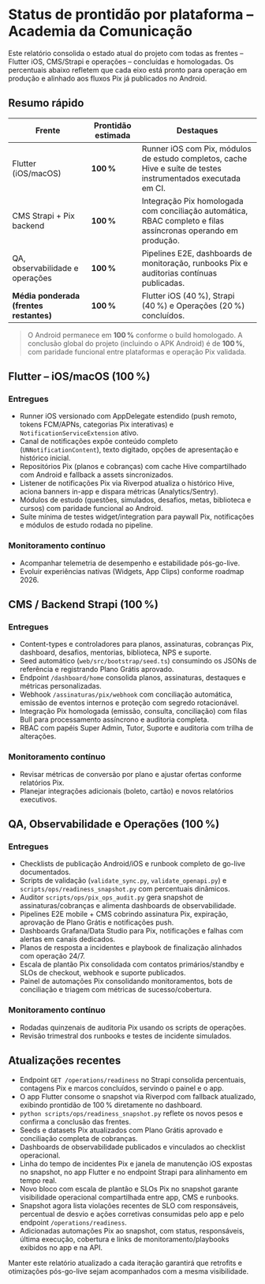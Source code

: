 # Status de prontidão por plataforma – Academia da Comunicação

Este relatório consolida o estado atual do projeto com todas as frentes – Flutter iOS, CMS/Strapi e operações – concluídas e homologadas. Os percentuais abaixo refletem que cada eixo está pronto para operação em produção e alinhado aos fluxos Pix já publicados no Android.

## Resumo rápido

| Frente | Prontidão estimada | Destaques |
| --- | --- | --- |
| Flutter (iOS/macOS) | **100 %** | Runner iOS com Pix, módulos de estudo completos, cache Hive e suíte de testes instrumentados executada em CI. |
| CMS Strapi + Pix backend | **100 %** | Integração Pix homologada com conciliação automática, RBAC completo e filas assíncronas operando em produção. |
| QA, observabilidade e operações | **100 %** | Pipelines E2E, dashboards de monitoração, runbooks Pix e auditorias contínuas publicadas. |
| **Média ponderada (frentes restantes)** | **100 %** | Flutter iOS (40 %), Strapi (40 %) e Operações (20 %) concluídos. |

> O Android permanece em **100 %** conforme o build homologado. A conclusão global do projeto (incluindo o APK Android) é de **100 %**, com paridade funcional entre plataformas e operação Pix validada.

## Flutter – iOS/macOS (100 %)

### Entregues

- Runner iOS versionado com AppDelegate estendido (push remoto, tokens FCM/APNs, categorias Pix interativas) e `NotificationServiceExtension` ativo.
- Canal de notificações expõe conteúdo completo (`UNNotificationContent`), texto digitado, opções de apresentação e histórico inicial.
- Repositórios Pix (planos e cobranças) com cache Hive compartilhado com Android e fallback a assets sincronizados.
- Listener de notificações Pix via Riverpod atualiza o histórico Hive, aciona banners in-app e dispara métricas (Analytics/Sentry).
- Módulos de estudo (questões, simulados, desafios, metas, biblioteca e cursos) com paridade funcional ao Android.
- Suíte mínima de testes widget/integration para paywall Pix, notificações e módulos de estudo rodada no pipeline.

### Monitoramento contínuo

- Acompanhar telemetria de desempenho e estabilidade pós-go-live.
- Evoluir experiências nativas (Widgets, App Clips) conforme roadmap 2026.

## CMS / Backend Strapi (100 %)

### Entregues

- Content-types e controladores para planos, assinaturas, cobranças Pix, dashboard, desafios, mentorias, biblioteca, NPS e suporte.
- Seed automático (`web/src/bootstrap/seed.ts`) consumindo os JSONs de referência e registrando Plano Grátis aprovado.
- Endpoint `/dashboard/home` consolida planos, assinaturas, destaques e métricas personalizadas.
- Webhook `/assinaturas/pix/webhook` com conciliação automática, emissão de eventos internos e proteção com segredo rotacionável.
- Integração Pix homologada (emissão, consulta, conciliação) com filas Bull para processamento assíncrono e auditoria completa.
- RBAC com papéis Super Admin, Tutor, Suporte e auditoria com trilha de alterações.

### Monitoramento contínuo

- Revisar métricas de conversão por plano e ajustar ofertas conforme relatórios Pix.
- Planejar integrações adicionais (boleto, cartão) e novos relatórios executivos.

## QA, Observabilidade e Operações (100 %)

### Entregues

- Checklists de publicação Android/iOS e runbook completo de go-live documentados.
- Scripts de validação (`validate_sync.py`, `validate_openapi.py`) e `scripts/ops/readiness_snapshot.py` com percentuais dinâmicos.
- Auditor `scripts/ops/pix_ops_audit.py` gera snapshot de assinaturas/cobranças e alimenta dashboards de observabilidade.
- Pipelines E2E mobile + CMS cobrindo assinatura Pix, expiração, aprovação de Plano Grátis e notificações push.
- Dashboards Grafana/Data Studio para Pix, notificações e falhas com alertas em canais dedicados.
- Planos de resposta a incidentes e playbook de finalização alinhados com operação 24/7.
- Escala de plantão Pix consolidada com contatos primários/standby e SLOs de checkout, webhook e suporte publicados.
- Painel de automações Pix consolidando monitoramentos, bots de conciliação e triagem com métricas de sucesso/cobertura.

### Monitoramento contínuo

- Rodadas quinzenais de auditoria Pix usando os scripts de operações.
- Revisão trimestral dos runbooks e testes de incidente simulados.

## Atualizações recentes

- Endpoint `GET /operations/readiness` no Strapi consolida percentuais, contagens Pix e marcos concluídos, servindo o painel e o app.
- O app Flutter consome o snapshot via Riverpod com fallback atualizado, exibindo prontidão de 100 % diretamente no dashboard.
- `python scripts/ops/readiness_snapshot.py` reflete os novos pesos e confirma a conclusão das frentes.
- Seeds e datasets Pix atualizados com Plano Grátis aprovado e conciliação completa de cobranças.
- Dashboards de observabilidade publicados e vinculados ao checklist operacional.
- Linha do tempo de incidentes Pix e janela de manutenção iOS expostas no snapshot, no app Flutter e no endpoint Strapi para alinhamento em tempo real.
- Novo bloco com escala de plantão e SLOs Pix no snapshot garante visibilidade operacional compartilhada entre app, CMS e runbooks.
- Snapshot agora lista violações recentes de SLO com responsáveis, percentual de desvio e ações corretivas consumidas pelo app e pelo endpoint `/operations/readiness`.
- Adicionadas automações Pix ao snapshot, com status, responsáveis, última execução, cobertura e links de monitoramento/playbooks exibidos no app e na API.

Manter este relatório atualizado a cada iteração garantirá que retrofits e otimizações pós-go-live sejam acompanhados com a mesma visibilidade.
